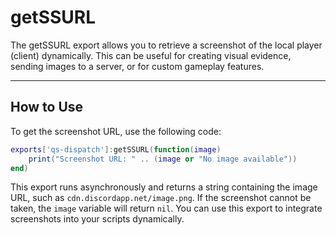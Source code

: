 # getSSURL

The getSSURL export allows you to retrieve a screenshot of the local player (client) dynamically. This can be useful for creating visual evidence, sending images to a server, or for custom gameplay features.

***

## How to Use

To get the screenshot URL, use the following code:

```lua
exports['qs-dispatch']:getSSURL(function(image)
    print("Screenshot URL: " .. (image or "No image available"))
end)
```

This export runs asynchronously and returns a string containing the image URL, such as `cdn.discordapp.net/image.png`. If the screenshot cannot be taken, the `image` variable will return `nil`. You can use this export to integrate screenshots into your scripts dynamically.
